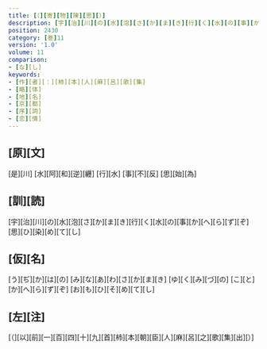 ```yaml
---
title: [（][寄][物][陳][思][）]
description: [宇][治][川][の][水][泡][さ][か][ま][き][行][く][水][の][事][か][へ][ら][ず][ぞ][思][ひ][染][め][て][し]
position: 2430
category: [巻]11
version: '1.0'
volume: 11
comparison:
- [な][し]
keywords:
- [作][者][：][柿][本][人][麻][呂][歌][集]
- [略][体]
- [地][名]
- [京][都]
- [序][詞]
- [恋][情]
---
```


## [原][文]

[是][川] [水][阿][和][逆][纒] [行][水] [事][不][反] [思][始][為]

## [訓][読]

[宇][治][川][の][水][泡][さ][か][ま][き][行][く][水][の][事][か][へ][ら][ず][ぞ][思][ひ][染][め][て][し]

## [仮][名]

[う][ぢ][か][は][の] [み][な][あ][わ][さ][か][ま][き] [ゆ][く][み][づ][の] [こ][と][か][へ][ら][ず][ぞ] [お][も][ひ][そ][め][て][し]

## [左][注]

[（][以][前][一][百][四][十][九][首][柿][本][朝][臣][人][麻][呂][之][歌][集][出][）]
